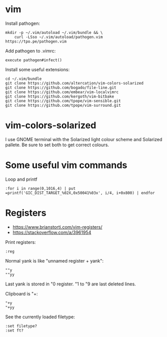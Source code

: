 # vim
Install pathogen:

    mkdir -p ~/.vim/autoload ~/.vim/bundle && \
        curl -LSso ~/.vim/autoload/pathogen.vim https://tpo.pe/pathogen.vim

Add pathogen to .vimrc:

    execute pathogen#infect()

Install some useful extensions:

    cd ~/.vim/bundle
    git clone https://github.com/altercation/vim-colors-solarized
    git clone https://github.com/bogado/file-line.git
    git clone https://github.com/embear/vim-localvimrc
    git clone https://github.com/kergoth/vim-bitbake
    git clone https://github.com/tpope/vim-sensible.git
    git clone https://github.com/tpope/vim-surround.git

# vim-colors-solarized
I use GNOME terminal with the Solarized light colour scheme and Solarized
pallete. Be sure to set both to get correct colours.

# Some useful vim commands
Loop and printf

    :for i in range(0,1016,4) | put =printf('GIC_DIST_TARGET_%02X,0x50041%03x', i/4, i+0x800) | endfor

# Registers
- https://www.brianstorti.com/vim-registers/
- https://stackoverflow.com/a/3961954

Print registers:

    :reg

Normal yank is like "unnamed register + yank":

    ""y
    ""yy

Last yank is stored in "0 register. "1 to "9 are last deleted lines.

Clipboard is "+:

    "+y
    "+yy

See the currently loaded filetype:

    :set filetype?
    :set ft?
